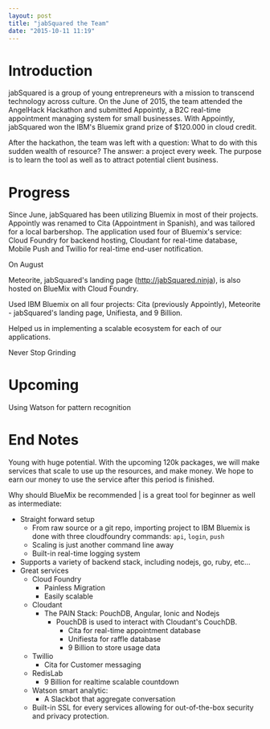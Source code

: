 ```yaml
---
layout: post
title: "jabSquared the Team"
date: "2015-10-11 11:19"
---
```


# Introduction

<!-- Who are jabSquared and the context of this conversation -->

jabSquared is a group of young entrepreneurs with a mission to transcend technology across culture. On the June of 2015, the team attended the AngelHack Hackathon and submitted Appointly, a B2C real-time appointment managing system for small businesses. With Appointly, jabSquared won the IBM's Bluemix grand prize of $120.000 in cloud credit.

After the hackathon, the team was left with a question: What to do with this sudden wealth of resource? The answer: a project every week. The purpose is to learn the tool as well as to attract potential client business.

<!-- Elaborate on the story of the question: what are we going to do with the credit we won. Every month a project, to learn the tool as well as to attract potential business. -->

# Progress

Since June, jabSquared has been utilizing Bluemix in most of their projects. Appointly was renamed to Cita (Appointment in Spanish), and was tailored for a local barbershop. The application used four of Bluemix's service: Cloud Foundry for backend hosting, Cloudant for real-time database, Mobile Push and Twillio for real-time end-user notification.

On August

Meteorite, jabSquared's landing page (http://jabSquared.ninja), is also hosted on BlueMix with Cloud Foundry.

Used IBM Bluemix on all four projects:
  Cita (previously Appointly),
  Meteorite - jabSquared's landing page,
  Unifiesta, and
  9 Billion.

Helped us in implementing a scalable ecosystem for each of our applications.

Never Stop Grinding

# Upcoming

Using Watson for pattern recognition

# End Notes

Young with huge potential. With the upcoming 120k packages, we will make services that scale to use up the resources, and make money. We hope to earn our money to use the service after this period is finished.

Why should BlueMix be recommended | is a great tool for beginner as well as intermediate:
  + Straight forward setup
    + From raw source or a git repo, importing project to IBM Bluemix is done with three cloudfoundry commands: `api`, `login`, `push`
    + Scaling is just another command line away
    + Built-in real-time logging system
  + Supports a variety of backend stack, including nodejs, go, ruby, etc...
  + Great services
    + Cloud Foundry
      + Painless Migration
      + Easily scalable
    + Cloudant
      + The PAIN Stack: PouchDB, Angular, Ionic and Nodejs
        + PouchDB is used to interact with Cloudant's CouchDB.
          + Cita for real-time appointment database
          + Unifiesta for raffle database
          + 9 Billion to store usage data
    + Twillio
      + Cita for Customer messaging
    + RedisLab
      + 9 Billion for realtime scalable countdown
    + Watson smart analytic:
      + A Slackbot that aggregate conversation
    + Built-in SSL for every services allowing for out-of-the-box security and privacy protection.

